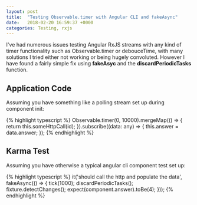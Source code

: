 ```yaml
---
layout: post
title:  "Testing Observable.timer with Angular CLI and fakeAsync"
date:   2018-02-20 16:59:37 +0000
categories: Testing, rxjs
---
```

I've had numerous issues testing Angular RxJS streams with any kind of timer functionality such as Observable.timer or
debouceTime, with many solutions I tried either not working or being hugely convoluted. However I have 
found a fairly simple fix using **fakeAsyc** and the  **discardPeriodicTasks** function.

Application Code
----------------
 
Assuming you have something like a polling stream set up during component init:

{% highlight typescript %}
Observable.timer(0, 10000).mergeMap(() => {
    return this.someHttpCall(id);
}).subscribe((data: any) => {
    this.answer = data.answer;
});
{% endhighlight %}

Karma Test
----------
 
Assuming you have otherwise a typical angular cli component test set up:

{% highlight typescript %}
it('should call the http and populate the data', fakeAsync(() => {
    tick(1000);
    discardPeriodicTasks();
    fixture.detectChanges();
    expect(component.answer).toBe(4);
}));
{% endhighlight %}
